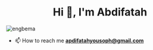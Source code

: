 <h1 align="center">Hi 👋, I'm Abdifatah</h1>
<p align="left"> <img src="https://komarev.com/ghpvc/?username=engbema&label=Profile%20views&color=0e75b6&style=flat" alt="engbema" /> </p>

- 📫 How to reach me **apdifatahyousoph@gmail.com**

<p align="left">
</p>
